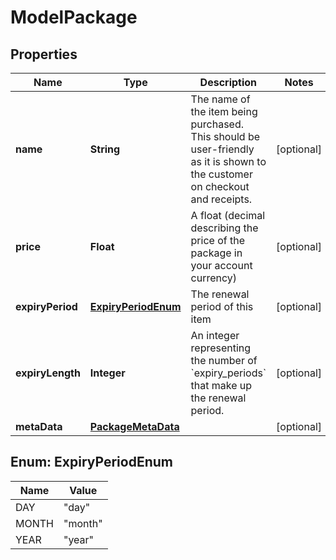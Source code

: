 

# ModelPackage


## Properties

| Name | Type | Description | Notes |
|------------ | ------------- | ------------- | -------------|
|**name** | **String** | The name of the item being purchased. This should be user-friendly as it is shown to the customer on checkout and receipts. |  [optional] |
|**price** | **Float** | A float (decimal describing the price of the package in your account currency) |  [optional] |
|**expiryPeriod** | [**ExpiryPeriodEnum**](#ExpiryPeriodEnum) | The renewal period of this item |  [optional] |
|**expiryLength** | **Integer** | An integer representing the number of &#x60;expiry_periods&#x60; that make up the renewal period. |  [optional] |
|**metaData** | [**PackageMetaData**](PackageMetaData.md) |  |  [optional] |



## Enum: ExpiryPeriodEnum

| Name | Value |
|---- | -----|
| DAY | &quot;day&quot; |
| MONTH | &quot;month&quot; |
| YEAR | &quot;year&quot; |



